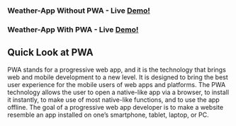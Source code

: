 ### Weather-App Without PWA - Live [Demo!](https://w-nopwa.netlify.app/)

### Weather-App With PWA - Live [Demo!](https://weatherr-pwa.netlify.app/)

## Quick Look at PWA

PWA stands for a progressive web app, and it is the technology that brings web and mobile development to a new level. It is designed to bring the best user experience for the mobile users of web apps and platforms. The PWA technology allows the user to open a native-like app via a browser, to install it instantly, to make use of most native-like functions, and to use the app offline. The goal of a progressive web app developer is to make a website resemble an app installed on one’s smartphone, tablet, laptop, or PC.
